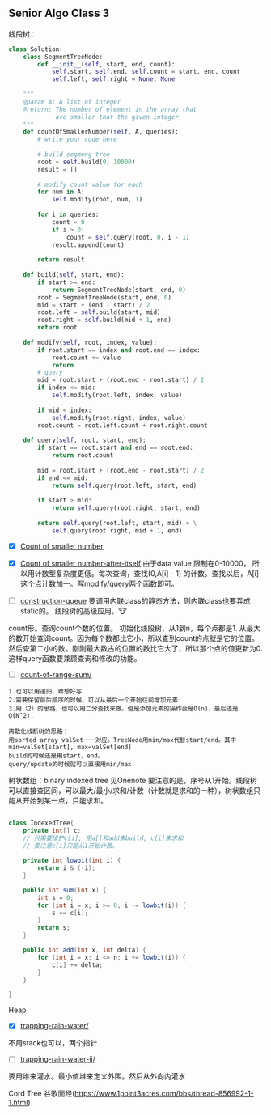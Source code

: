 ## Senior Algo Class 3
   
线段树：
```python
class Solution:
    class SegmentTreeNode:
        def __init__(self, start, end, count):
            self.start, self.end, self.count = start, end, count
            self.left, self.right = None, None
        
    """
    @param A: A list of integer
    @return: The number of element in the array that 
             are smaller that the given integer
    """
    def countOfSmallerNumber(self, A, queries):
        # write your code here
        
        # build segmeng tree
        root = self.build(0, 10000)
        result = []
        
        # modify count value for each
        for num in A:
            self.modify(root, num, 1)
        
        for i in queries:
            count = 0
            if i > 0:
                count = self.query(root, 0, i - 1)
            result.append(count)
        
        return result
    
    def build(self, start, end):
        if start >= end:
            return SegmentTreeNode(start, end, 0)
        root = SegmentTreeNode(start, end, 0)
        mid = start + (end - start) / 2
        root.left = self.build(start, mid)
        root.right = self.build(mid + 1, end)
        return root
    
    def modify(self, root, index, value):
        if root.start == index and root.end == index:
            root.count += value
            return
        # query
        mid = root.start + (root.end - root.start) / 2
        if index <= mid:
            self.modify(root.left, index, value)
        
        if mid < index:
            self.modify(root.right, index, value)
        root.count = root.left.count + root.right.count
    
    def query(self, root, start, end):
        if start == root.start and end == root.end:
            return root.count
        
        mid = root.start + (root.end - root.start) / 2
        if end <= mid:
            return self.query(root.left, start, end)
        
        if start > mid:
            return self.query(root.right, start, end)
            
        return self.query(root.left, start, mid) + \
            self.query(root.right, mid + 1, end)
```
- [x] [Count of smaller number](https://www.lintcode.com/problem/count-of-smaller-number/)
- [x] [Count of smaller number-after-itself](https://leetcode.com/problems/count-of-smaller-numbers-after-self/)
由于data value 限制在0-10000， 所以用计数型复杂度更低。每次查询，查找(0,A[i] - 1) 的计数。查找以后，A[i]这个点计数加一。写modify/query两个函数即可。

- [ ] [construction-queue](https://www.lintcode.com/problem/construction-queue/description) 要调用内联class的静态方法，则内联class也要弄成static的。
线段树的高级应用。:cow:

count形。查询count个数的位置。
初始化线段树，从1到n，每个点都是1. 从最大的数开始查询count。因为每个数都比它小，所以查到count的点就是它的位置。然后查第二小的数。刚刚最大数占的位置的数比它大了，所以那个点的值更新为0. 
这样query函数要兼顾查询和修改的功能。

- [ ] [count-of-range-sum/](https://leetcode.com/problems/count-of-range-sum/)

```
1.也可以用递归，难想好写
2.需要保留前后顺序的时候，可以从最后一个开始往前增加元素
3.用（2）的思路，也可以用二分查找来做。但是添加元素的操作会是O(n)，最后还是O(N^2).

离散化线断树的思路：
用sorted array valSet一一对应。TreeNode用min/max代替start/end。其中min=valSet[start], max=valSet[end]
build的时候还是用start，end。
query/update的时候就可以直接用min/max
```

树状数组：binary indexed tree 见Onenote
要注意的是，序号从1开始。线段树可以直接查区间，可以最大/最小/求和/计数（计数就是求和的一种），树状数组只能从开始到某一点，只能求和。
```java

class IndexedTree{
	private int[] c; 
	// 只需要维护c[i], 用a[]和add来build, c[i]来求和
	// 要注意c[i]只能从1开始计数。
	
	private int lowbit(int i) {
		return i & (-i);
	}

	public int sum(int x) {
		int s = 0;
		for (int i = x; i >= 0; i -= lowbit(i)) {
			s += c[i];
		}
		return s;
	}

	public int add(int x, int delta) {
		for (int i = x; i <= n; i += lowbit(i)) {
			c[i] += delta;
		}
	}

}
```

Heap
- [x] [trapping-rain-water/](https://www.leetcode.com/problems/trapping-rain-water/)

不用stack也可以，两个指针

- [ ] [trapping-rain-water-ii/](https://www.leetcode.com/problems/trapping-rain-water-ii/)

要用堆来灌水。最小值堆来定义外围。然后从外向内灌水

Cord Tree 谷歌面经(https://www.1point3acres.com/bbs/thread-856992-1-1.html)
```
```